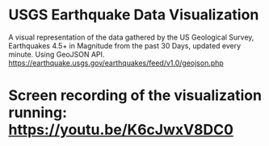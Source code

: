 # USGS Earthquake Data Visualization

A visual representation of the data gathered by the US Geological Survey, Earthquakes 4.5+ in Magnitude from the past 30 Days, updated every minute. Using GeoJSON API.
https://earthquake.usgs.gov/earthquakes/feed/v1.0/geojson.php


# Screen recording of the visualization running: https://youtu.be/K6cJwxV8DC0
